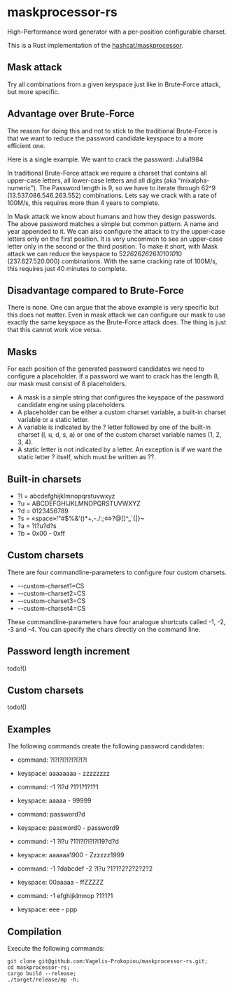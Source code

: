 # maskprocessor-rs
High-Performance word generator with a per-position configurable charset.

This is a Rust implementation of the [hashcat/maskprocessor](https://github.com/hashcat/maskprocessor).


## Mask attack
Try all combinations from a given keyspace just like in Brute-Force attack, but more specific.

## Advantage over Brute-Force
The reason for doing this and not to stick to the traditional Brute-Force is that we want to reduce the password candidate keyspace to a more efficient one.

Here is a single example. We want to crack the password: Julia1984

In traditional Brute-Force attack we require a charset that contains all upper-case letters, all lower-case letters and all digits (aka “mixalpha-numeric”). The Password length is 9, so we have to iterate through 62^9 (13.537.086.546.263.552) combinations. Lets say we crack with a rate of 100M/s, this requires more than 4 years to complete.

In Mask attack we know about humans and how they design passwords. The above password matches a simple but common pattern. A name and year appended to it. We can also configure the attack to try the upper-case letters only on the first position. It is very uncommon to see an upper-case letter only in the second or the third position. To make it short, with Mask attack we can reduce the keyspace to 52*26*26*26*26*10*10*10*10 (237.627.520.000) combinations. With the same cracking rate of 100M/s, this requires just 40 minutes to complete.

## Disadvantage compared to Brute-Force
There is none. One can argue that the above example is very specific but this does not matter. Even in mask attack we can configure our mask to use exactly the same keyspace as the Brute-Force attack does. The thing is just that this cannot work vice versa.

## Masks
For each position of the generated password candidates we need to configure a placeholder. If a password we want to crack has the length 8, our mask must consist of 8 placeholders.

- A mask is a simple string that configures the keyspace of the password candidate engine using placeholders.
- A placeholder can be either a custom charset variable, a built-in charset variable or a static letter.
- A variable is indicated by the ? letter followed by one of the built-in charset (l, u, d, s, a) or one of the custom charset variable names (1, 2, 3, 4).
- A static letter is not indicated by a letter. An exception is if we want the static letter ? itself, which must be written as ??.

## Built-in charsets
- ?l = abcdefghijklmnopqrstuvwxyz
- ?u = ABCDEFGHIJKLMNOPQRSTUVWXYZ
- ?d = 0123456789
- ?s = «space»!"#$%&'()*+,-./:;<=>?@[\]^_`{|}~
- ?a = ?l?u?d?s
- ?b = 0x00 - 0xff

## Custom charsets
There are four commandline-parameters to configure four custom charsets.

- --custom-charset1=CS
- --custom-charset2=CS
- --custom-charset3=CS
- --custom-charset4=CS

These commandline-parameters have four analogue shortcuts called -1, -2, -3 and -4. You can specify the chars directly on the command line.

## Password length increment
todo!()

## Custom charsets
todo!()

## Examples
The following commands create the following password candidates:

- command: ?l?l?l?l?l?l?l?l
- keyspace: aaaaaaaa - zzzzzzzz


- command: -1 ?l?d ?1?1?1?1?1
- keyspace: aaaaa - 99999


- command: password?d
- keyspace: password0 - password9


- command: -1 ?l?u ?1?l?l?l?l?l19?d?d
- keyspace: aaaaaa1900 - Zzzzzz1999


- command: -1 ?dabcdef -2 ?l?u ?1?1?2?2?2?2?2
- keyspace: 00aaaaa - ffZZZZZ


- command: -1 efghijklmnop ?1?1?1
- keyspace: eee - ppp

## Compilation
Execute the following commands:
```shell
git clone git@github.com:Vagelis-Prokopiou/maskprocessor-rs.git;
cd maskprocessor-rs;
cargo build --release;
./target/release/mp -h;
```

